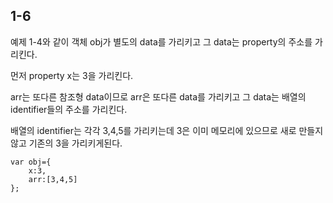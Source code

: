 ## 1-6

예제 1-4와 같이 객체 obj가 별도의 data를 가리키고 그 data는 property의 주소를 가리킨다.

먼저 property x는 3을 가리킨다.

arr는 또다른 참조형 data이므로 arr은 또다른 data를 가리키고 그 data는 배열의 identifier들의 주소를 가리킨다.

배열의 identifier는 각각 3,4,5를 가리키는데 3은 이미 메모리에 있으므로 새로 만들지 않고 기존의 3을 가리키게된다.


```
var obj={
    x:3,
    arr:[3,4,5]
};
```